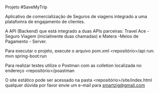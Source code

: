 Projeto #SaveMyTrip

Aplicativo de comercialização de Seguros de viagens integrado a uma platafomra de engajamento de clientes.


A API (Backend) que está integrado a duas APIs parceiras: Travel Ace - Seguro Viagem (inicialmente duas chamadas) e Matera -Meios de Pagamento - Server.

Para executar o projeto, execute o arquivo pom.xml
<repositório>/api
run: mvn spring-boot:run

Para realizar testes utilize o Postman com as colletion localizada no endereço <repositório>/poastman

O site estático pode ser acessado na pasta <repositório>/site/index.html 
qualquer dúvida por favor envie um e-mail para smartzig@gmail.com



